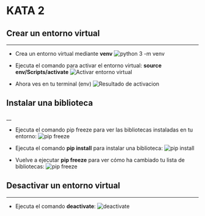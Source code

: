 # KATA 2
## Crear un entorno virtual
___
* Crea un entorno virtual mediante **venv**
![python 3 -m venv](../Katas/KATA2/python3venv.jpg "python3 -m venv env")
* Ejecuta el comando para activar el entorno virtual: **source env/Scripts/activate**
![Activar entorno virtual](../Katas/KATA2/activateEnv.jpg "source env/Scripts/activate")

* Ahora ves en tu terminal (env)
![Resultado de activacion](../Katas/KATA2/activateResult.jpg "activacion")

## Instalar una biblioteca
__
* Ejecuta el comando pip freeze para ver las bibliotecas instaladas en tu entorno:
![pip freeze](../Katas/KATA2/pipfreezeEmpty.jpg "pip freeze")

* Ejecuta el comando **pip install** para instalar una biblioteca:
![pip install](../Katas/KATA2/installDateutil.jpg "pip install")

* Vuelve a ejecutar **pip freeze** para ver cómo ha cambiado tu lista de bibliotecas:
![pip freeze](../Katas/KATA2/pipfreeze.jpg "pip freeze")

 ## Desactivar un entorno virtual
 ___
 * Ejecuta el comando **deactivate**:
 ![deactivate](../Katas/KATA2/deactivateEnv.jpg "deactivate")